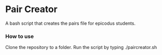 # Pair Creator

A bash script that creates the pairs file for epicodus students.

### How to use

Clone the repository to a folder. Run the script by typing
    ./paircreator.sh


